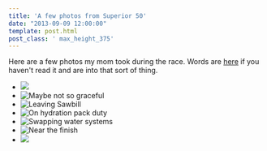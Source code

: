 ```yaml
---
title: 'A few photos from Superior 50'
date: "2013-09-09 12:00:00"
template: post.html
post_class: ' max_height_375'
---
```


Here are a few photos my mom took during the race. Words are [here](/2013/09/08/superior-50-mile-trail-race) if you haven't read it and are into that sort of thing.

- ![](http://slowtheory.openphoto.me.s3.amazonaws.com/custom/201309/IMG_2288-3eac97_450x450.jpg)
- ![Maybe not so graceful](http://slowtheory.openphoto.me.s3.amazonaws.com/custom/201309/third-stop-72d75a_450x450.jpg)
- ![Leaving Sawbill](http://slowtheory.openphoto.me.s3.amazonaws.com/custom/201309/trsawbill-92b39e_450x450.jpg)
- ![On hydration pack duty](http://slowtheory.openphoto.me.s3.amazonaws.com/custom/201309/michellefillsbag-73073b_450x450.jpg)
- ![Swapping water systems](http://slowtheory.openphoto.me.s3.amazonaws.com/custom/201309/trhydrapak-4cd667_450x450.jpg)
- ![Near the finish](http://slowtheory.openphoto.me.s3.amazonaws.com/custom/201309/finishlineinsight-506fab_450x450.jpg)
- ![](http://slowtheory.openphoto.me.s3.amazonaws.com/custom/201309/IMG_2292-25b34c_450x450.jpg)